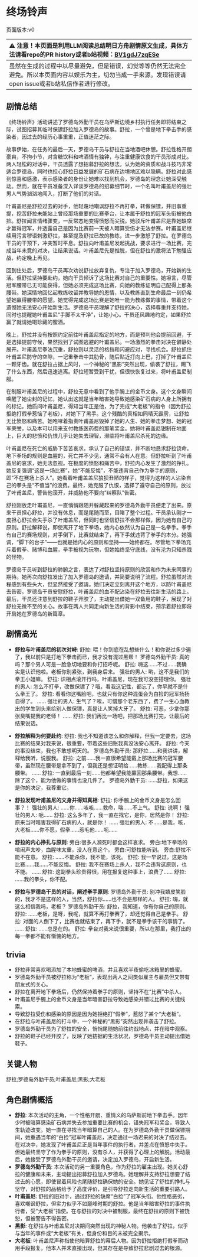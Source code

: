 # 终场铃声
页面版本:v0
 

| :warning: 注意！本页面是利用LLM阅读总结明日方舟剧情原文生成，具体方法请看repo的PR history或者b站视频：[BV1gdJ7zqESe](https://www.bilibili.com/video/BV1gdJ7zqESe/)         |
|:----------------------------|
| 虽然在生成的过程中以尽量避免，但是错误，幻觉等等仍然无法完全避免。所以本页面内容以娱乐为主，切勿当成一手来源。发现错误请open issue或者b站私信作者进行修改。|



## 剧情总结
《终场铃声》活动讲述了罗德岛外勤干员在乌萨斯边境乡村执行任务即将结束之际，试图招募其临时保镖舒拉加入罗德岛的故事。舒拉，一个曾是地下拳击手的感染者，因过去的经历心事重重，正值迷茫之际。

故事伊始，在任务的最后一天，罗德岛干员与舒拉在当地酒吧休憩。舒拉性格开朗豪爽，不拘小节，对含糖饮料和啤酒情有独钟，与注重健康饮食的干员形成对比。两人轻松的对话中，干员透露了想招募舒拉的想法，认为她的资质和战斗技巧非常适合罗德岛，同时也担心舒拉日益发展的矿石病在边境地区难以隐瞒。舒拉对此感到惊喜和感激，表示感染者的身份让她难以找到机会，罗德岛的理念让她深受触动。然而，就在干员准备深入详谈罗德岛的招募细节时，一个名叫叶甫盖尼的强壮男人气势汹汹地闯入，打断了他们的对话。

叶甫盖尼是舒拉过去的对手，他轻蔑地嘲讽舒拉不再打拳，转做保镖，并旧事重提，挖苦舒拉未能站上曾经那场重要的比赛拳台，让本属于舒拉的冠军头衔被他白捡。舒拉闻言情绪骤变，一反常态地变得愤怒而尖锐。她驳斥叶甫盖尼是靠她缺席才赢得冠军，并透露自己是因为比赛前一天被人暗算受伤才无法参赛。叶甫盖尼继续用污言秽语刺激舒拉，甚至提及舒拉已故的教练，进一步激怒了舒拉。在罗德岛干员的干预下，冲突暂时平息。舒拉向叶甫盖尼发起挑战，要求进行一场比赛，完成当年未竟的对决，让结果说话。叶甫盖尼先是推脱，但在舒拉的激将法下勉强应战，约定晚上再见。

回到住处后，罗德岛干员再次劝说舒拉放弃复仇，专注于加入罗德岛，开始新的生活。但舒拉坚持要赴约，她向干员倾诉了这场比赛对自己的重要性。她坦言，尽管冠军腰带已无可能获得，但她必须完成这场比赛，向她的教练证明自己配得上那条腰带。她深情地回忆起教练收留并教导她的恩情，以及教练直到生命最后一刻仍希望她赢得腰带的愿望。她觉得完成这场比赛是她唯一能为教练做的事情，带着这个遗憾她无法安心开始新生活。罗德岛干员理解了舒拉的决心，选择尊重并支持她，同时也提醒她叶甫盖尼“手脚不太干净”，让她小心。干员还风趣地约定，如果舒拉赢了就请她喝珍藏的蜜酒。

晚上，舒拉并没有按照约定前往叶甫盖尼指定的地方，而是预判他会提前回避，于是选择提前守候，果然找到了试图逃避的叶甫盖尼。一场激烈的拳击对决在僻静处展开。叶甫盖尼拳法沉重，舒拉则以灵活的格挡和闪避应对，寻找机会。舒拉抓住叶甫盖尼防守的空隙，一记重拳击中其肋骨，随后贴近打向上巴，打掉了叶甫盖尼一颗牙齿。就在舒拉占据上风时，一个神秘的“黑影”突然出现，偷袭了舒拉，踢飞了什么东西，然后迅速逃离。舒拉短暂受到干扰，但很快恢复过来，将叶甫盖尼制服。

在制服叶甫盖尼的过程中，舒拉无意中看到了他手腕上的金币文身。这个文身瞬间唤醒了她尘封的记忆，她认出这就是当年暗害她导致她感染矿石病的人身上所拥有的标记。她质问叶甫盖尼，得知当年正是他，为了完成“大老板”的指令（因为舒拉拒绝打假拳惹恼了老板），对她下了黑手。这个残酷的真相如同晴天霹雳，让舒拉无比愤怒和痛苦。她咆哮着指责叶甫盖尼毁掉了她的人生、她的拳击梦想、她的冠军荣誉，以及本可以用来支付教练医药费的那笔奖金。她将叶甫盖尼钳制在地面上，巨大的悲愤和仇恨几乎让她失去理智，濒临将叶甫盖尼杀死的边缘。

叶甫盖尼在死亡的威胁下苦苦哀求，承认了自己的错误，并不断地恳求舒拉饶命。地下拳场的规则是血腥的，死亡并不少见，通常不会有人在意。但舒拉听到了叶甫盖尼的哀求，她无法忽视。在极度的愤怒和痛苦中，舒拉内心发生了激烈的挣扎。她反复强调“这是一场比赛”，她“不能反悔”，不能违背自己作为拳手的原则，即“不在赛场上杀人”。她看着叶甫盖盖尼狼狈丑陋的样子，觉得为这样的人沾染自己的拳头是“不值当”的浪费。最终，她克服了仇恨，选择了遵守自己的原则，放过了叶甫盖尼，警告他滚开，并威胁他不要向“纠察队”告密。

舒拉刚放走叶甫盖尼，一直悄悄跟随并躲藏起来的罗德岛外勤干员便走了出来。原来干员担心舒拉，并没有休息，而是尾随而至，目睹了整个过程。干员承认刚才一度担心舒拉会失手杀了叶甫盖尼，但同时也坚信舒拉不会那样做，因为她有自己的原则。舒拉解释说，即使离开了地下拳场，她内心依然认为自己是一名拳手。拳手有自己的赛场规则，对手倒下，比赛就结束了，再下手就违背了拳手的本分。她强调，“脚下的台子”——也就是她内心的原则和坚持——始终都在。尽管地下拳场充斥着假拳、赌博和血腥，拳手被视为玩物，但她始终坚守底线，没有沦为只知杀戮的怪物。

罗德岛干员听到舒拉的肺腑之言，表达了对舒拉坚持原则的欣赏和作为未来同事的期待。她再次向舒拉发出了加入罗德岛的邀请，并简要说明了流程。舒拉虽然对流程感到有些头大，但显然接受了邀请。她们决定立刻离开这个地方，以防叶甫盖尼去告密。罗德岛干员安慰舒拉，叶甫盖尼的血不配沾染在舒拉去往新生活的路上。最后，干员还注意到舒拉的鞋子开胶了，主动提出借她一双备用的鞋子，展现了对舒拉无微不至的关心。故事在两人共同走向新生活的背影中结束，预示着舒拉即将开启她在罗德岛的新篇章。
## 剧情高光
-   **舒拉与叶甫盖尼的初次对峙**:
    舒拉: 喂！你到底在乱想些什么！和你说过多少遍了，我以前只是打地下拳击而已，我才没有混过黑帮！
    罗德岛外勤干员: 真的吗？那个男人可是一脸急切地要和你打招呼呢。
    舒拉: 嗨这......不过......我确实是认识他啦。老板你别紧张，到我身后来。
    强壮的男人: 哟，这不是我们的拳王小姐嘛。
    舒拉: 识相点滚开行吗，叶甫盖尼，现在我可没空搭理你。
    强壮的男人: 怎么不打拳，改做保镖了？哦，看我这记性，都忘了，你早就不是什么拳王了。
    舒拉: 看看你这嘴脸吧，也就只有你这种混蛋会为白捡的冠军扬扬自得了。
    ......
    强壮的男人: 生气了？唉，可惜那个老东西了，费了一生心血教出的学生到头来给别人做保镖，真是让人笑掉大牙了。
    舒拉: 可恶，少拿你那张臭嘴提我的老师！
    ......
    舒拉: 我们再比一场吧，把那场比赛打完，让最后的结果说话。

-   **舒拉解释为何要赴约**:
    舒拉: 我也不知道该怎么和你解释，但我一定要去，这场比赛的结果对我来说，很重要，带着这些旧账我真没法安心离开。
    舒拉: 今天的事没结束，我也不敢想明天的。
    罗德岛外勤干员: 那舒拉......和我讲讲，解释给我听，说服我。
    舒拉: 之前......我一直很希望能戴上那场比赛的冠军腰带，虽然现在腰带是拿不到了，但我还是想证明给......教练......我配得上那条腰带。
    ......
    舒拉: 一直到最后一刻......他都希望我能赢回那条腰带。我想......除了这个，能为他做的事情也没几件了。
    罗德岛外勤干员: ......舒拉，如果这是你的决定，我尊重它。

-   **舒拉发现叶甫盖尼的文身并得知真相**:
    舒拉: 你手腕上的金币文身是怎么回事？！
    强壮的男人: ......你......咳咳......救命，喘......不上气。
    舒拉: 说啊！
    强壮的男人: 呃......
    舒拉: 这么多年了，我一直在找它，是你，居然是你！
    舒拉: 原来当时暗害我得矿石病的人，就是你！
    ......
    强壮的男人: 不......是我，咳，大老板......你不愿，假拳......惹毛他......呃......

-   **舒拉的内心挣扎与原则**:
    旁白:很多人濒死时都会这样哀求。
    旁白:地下拳场的喧闹声太吵，血腥味太重，没人在意这个。
    旁白:可舒拉能听到。
    旁白:舒拉不能不在意。
    舒拉: ......不能杀你，我不能，该死。
    舒拉: 我一早说过，这是场比赛......我......不能反悔。
    舒拉: 我不在赛场上杀人，我不会违背这原则，也不能。
    ......
    舒拉: 这副拳头珍贵得很，用在报复这种事上，浪费了......
    舒拉: ......我的拳头，你不配。

-   **舒拉与罗德岛干员的对话，阐述拳手原则**:
    罗德岛外勤干员: 别冲我嬉皮笑脸的，我才不是这样的人，当然，舒拉你......也不会是那样的人。
    舒拉: 嗨，就这么相信我吗，老板？
    罗德岛外勤干员: 舒拉，我知道，你有你自己的原则。
    舒拉: ......老板，是呀，我呢，就算不再打拳赛了，却还觉得自己是拳手。
    舒拉: 对面的人倒下了，比赛也就结束了，再下手，就不是拳手该干的事情了。
    ......
    舒拉: ......总是在的。
    舒拉: 拳台对我来说很重要，所以在那里，我打出的每一拳都不能有惭愧的地方。
## trivia
-   舒拉非常喜欢喝添加了本地蜂蜜的啤酒，并且喜欢半夜偷吃冰箱里的蜂蜜。
-   罗德岛外勤干员被舒拉称为“老板”，表现出两人之间类似雇主与雇员但又带有朋友式的关心。
-   舒拉在离开地下拳场后，仍然保持着拳手的原则，坚持不在“比赛”中杀人。
-   叶甫盖尼手腕上的金币文身是当年暗害舒拉导致她感染并错过比赛的关键线索。
-   导致舒拉受伤和感染的原因是因为她拒绝打“假拳”，惹怒了某个“大老板”。
-   在舒拉与叶甫盖尼的打斗中，一个神秘的“黑影”突然出现并袭击了舒拉。
-   罗德岛外勤干员为了舒拉的安全，悄悄尾随她前往约战地点，并在暗中观察。
-   舒拉的鞋子已经开胶了，反映了她拮据的生活状况，罗德岛干员主动提出借她鞋子。
## 关键人物
舒拉;罗德岛外勤干员;叶甫盖尼;黑影;大老板
## 角色剧情概括
-   **舒拉**: 本次活动的主角，一个性格开朗、重情义的乌萨斯前地下拳击手。因年少时被暗算感染矿石病并失去参加重要比赛的机会，错失冠军和奖金，导致人生轨迹改变。她一直在寻找当年暗算自己的人。在为罗德岛外勤干员做保镖期间，她重遇当年的“白捡”冠军叶甫盖尼，决定通过一场迟来的对决了结过去。在对决中，她发现了叶甫盖尼正是当年事件的执行者，并差点在愤怒中失手。但她最终坚守了作为拳手的原则，没有杀人，并获得了心理上的解脱。活动最后，她接受了罗德岛外勤干员的邀请，决定加入罗德岛，开启新生活。
-   **罗德岛外勤干员**: 本次活动的另一重要角色，作为舒拉的雇主出现。她关心舒拉的健康和未来，主动提出招募舒拉加入罗德岛。她理解并支持舒拉想要了结过去的心愿，即使冒着风险也尾随舒拉确保她的安全。她见证了舒拉的挣扎与坚守，对舒拉的品格给予了高度评价，是引导舒拉走向新生活的重要引路人。
-   **叶甫盖尼**: 舒拉的旧对手，通过舒拉的缺席“白捡”了冠军头衔。他性格恶劣，喜欢嘲讽舒拉，但实力似乎不如巅峰时期的舒拉。他是当年暗害舒拉的事件执行者，受“大老板”指使。在与舒拉的对决中被制服，最终在舒拉的原则下被饶恕，但被警告不得告密。
-   **黑影**: 在舒拉与叶甫盖尼对决期间突然出现的神秘人物。他袭击了舒拉，似乎与当年的事件或“大老板”有关，但身份和目的未被完全揭示。
-   **大老板**: 叶甫盖尼声称指使他暗算舒拉的幕后人物。因为舒拉拒绝打假拳而动用手段报复。他本人并未直接出现，但其存在是导致舒拉悲剧过去的根源。